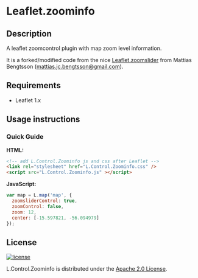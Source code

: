 # Leaflet.zoominfo

## Description
A leaflet zoomcontrol plugin with map zoom level information.

It is a forked/modified code from the nice [Leaflet.zoomslider](https://github.com/kartena/Leaflet.zoomslider) from Mattias Bengtsson (<mattias.jc.bengtsson@gmail.com>).

## Requirements

* Leaflet 1.x

## Usage instructions

### Quick Guide

**HTML:**

```html
<!-- add L.Control.Zoominfo js and css after Leaflet -->
<link rel="stylesheet" href="L.Control.Zoominfo.css" />
<script src="L.Control.Zoominfo.js" ></script>
```

**JavaScript:**

```javascript
var map = L.map('map', {
  zoomsliderControl: true,
  zoomControl: false,
  zoom: 12, 
  center: [-15.597821, -56.094979]
});
```

## License
[![license](https://img.shields.io/github/license/flaviocarmo/leaflet.zoominfo.svg)](LICENSE)

L.Control.Zoominfo is distributed under the [Apache 2.0 License](http://choosealicense.com/licenses/apache-2.0/).
